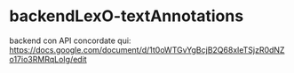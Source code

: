 # backendLexO-textAnnotations

backend con API concordate qui:
https://docs.google.com/document/d/1t0oWTGvYgBcjB2Q68xleTSjzR0dNZo17io3RMRqLoIg/edit
